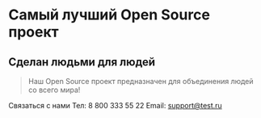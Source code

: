 # Самый лучший Open Source проект

## Сделан людьми для людей

> Наш Open Source проект предназначен для объединения людей со всего мира!

Связаться с нами
Тел: 8 800 333 55 22
Email: support@test.ru
